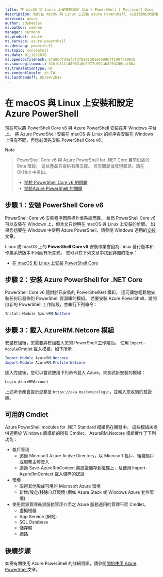 ```yaml
---
title: 在 macOS 與 Linux 上安裝和設定 Azure PowerShell | Microsoft Docs
description: 如何在 macOS 與 Linux 上安裝 Azure PowerShell，以及針對初次使用來進行設定。
services: azure
author: sdwheeler
ms.author: sewhee
manager: carmonm
ms.product: azure
ms.service: azure-powershell
ms.devlang: powershell
ms.topic: conceptual
ms.date: 01/12/2018
ms.openlocfilehash: 64a86dfd4af7f3f0a91501e9a096ff190f7100cb
ms.sourcegitcommit: 37bfbf11fd0967a8e7977c692ab829d286baf88a
ms.translationtype: HT
ms.contentlocale: zh-TW
ms.lasthandoff: 05/08/2018
---
```

# <a name="install-and-configure-azure-powershell-on-macos-and-linux"></a>在 macOS 與 Linux 上安裝和設定 Azure PowerShell

現在可以將 PowerShell Core v6 與 Azure PowerShell 安裝在非 Windows 平台上。
將 Azure PowerShell 安裝在 macOS 與 Linux 的程序與安裝在 Windows 上沒有不同，但您必須先安裝 PowerShell Core v6。

> [!NOTE]

> PowerShell Core v6 與 Azure PowerShell for .NET Core 目前仍處於 Beta 階段。
> 這些產品只提供有限支援。 若有問題或發現錯誤，請在 GitHub 中提出。
>
> * [關於 PowerShell Core v6 的問題](https://github.com/PowerShell/PowerShell/issues)
> * [關於Azure PowerShell 的問題](https://github.com/azure/azure-docs-powershell/issues)

## <a name="step-1-install-powershell-core-v6"></a>步驟 1：安裝 PowerShell Core v6

PowerShell Core v6 安裝程序因目標作業系統而異。
雖然 PowerShell Core v6 可以安裝在 Windows 上，但本文只說明在 macOS 與 Linux 上安裝的步驟。 如果您想要在 Windows 中使用 Azure PowerShell，請參閱 Windows 適用的[安裝](./install-azurerm-ps.md)文章。

Linux 或 macOS 上的 **PowerShell Core v6** 安裝作業會因為 Linux 發行版本和作業系統版本不同而有所差異。
您可以在下列文章中找到詳細的指示：

- [在 macOS 和 Linux 上安裝 PowerShell Core](/powershell/scripting/setup/installing-powershell-core-on-macos-and-linux)

## <a name="step-2-install-azure-powershell-for-net-core"></a>步驟 2：安裝 Azure PowerShell for .NET Core

PowerShell Core v6 隨附於已安裝的 PowerShellGet 模組。 這可讓您輕鬆地安裝任何已發佈到 PowerShell 資源庫的模組。 若要安裝 Azure PowerShell，請開啟新的 PowerShell 工作階段，並執行下列命令：

```powershell
Install-Module AzureRM.NetCore
```

## <a name="step-3-load-the-azurermnetcore-module"></a>步驟 3：載入 AzureRM.Netcore 模組

安裝模組後，您需要將模組載入您的 PowerShell 工作階段。 使用 `Import-Module`Cmdlet 載入模組，如下所示︰

```powershell
Import-Module AzureRM.Netcore
Import-Module AzureRM.Profile.Netcore
```

匯入完成後，您可以嘗試使用下列命令登入 Azure，來測試新安裝的模組：

```powershell
Login-AzureRMAccount
```

上述命令應會提示您移至 `https://aka.ms/devicelogin`，並輸入您收到的驗證碼。

## <a name="available-cmdlets"></a>可用的 Cmdlet

Azure PowerShell modules for .NET Standard 模組仍在開發中。 這些模組未提供適用於 Windows 版模組的所有 Cmdlet。 AzureRM.Netcore 模組實作了下列功能：

* 帳戶管理
  - 透過 Microsoft Azure Active Directory，以 Microsoft 帳戶、組織帳戶或服務主體登入
  - 透過 Save-AzureRmContext 將認證儲存到磁碟上，及使用 Import-AzureRmContext 載入儲存的認證
* 環境
  - 取得其他現成可用的 Microsoft Azure 環境
  - 新增/設定/移除自訂環境 (例如 Azure Stack 或 Windows Azure 套件環境)
* 使用資源管理員與服務管理介面之 Azure 服務適用的管理平面 Cmdlet。
  - 虛擬機器
  - App Service (網站)
  - SQL Database
  - 儲存體
  - 網路

## <a name="next-steps"></a>後續步驟

如需有關使用 Azure PowerShell 的詳細資訊，請參閱[開始使用 Azure PowerShell](get-started-azureps.md)文章。
